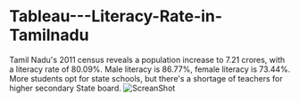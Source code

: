 # Tableau---Literacy-Rate-in-Tamilnadu
 Tamil Nadu's 2011 census reveals a population increase to 7.21 crores, with a literacy rate of 80.09%. Male literacy is 86.77%, female literacy is 73.44%. More students opt for state schools, but there's a shortage of teachers for higher secondary State board.
![ScreanShot](https://github.com/TheRonnie/Tableau---Literacy-Rate-in-Tamilnadu/assets/98576788/3485cd57-32ef-4e05-80fd-bae04590e6e9)
